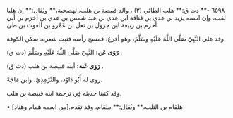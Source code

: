 ٦٥٩٨ -** دت ق:** هلب الطائي (٣) ، والد قبيصة بن هلب. لهصحبة،** ويُقال:** إن هلبا لقب، وإن اسمه يزيد بن عدي بن قنافة ابن عدي بن عبد شمس بن عدي بن أخزم بن أَبي أخزم بن ربيعة ابن جرول بن تعل بن عَمْرو بن الغوث بن طئ.

وفد على النَّبِيّ صَلَّى اللَّهُ عَلَيْهِ وسَلَّمَ، وهو أقرع، فمسح رأسه فنبت شعره، سكن الكوفة.

**رَوَى عَن:** النَّبِيّ صَلَّى اللَّهُ عَلَيْهِ وسَلَّمَ (دت ق) .

**رَوَى عَنه:** أبنه قبيصة بن هلب (دت ق) .

روى له أَبُو دَاوُد، والتِّرْمِذِيّ، وابن مَاجَهْ.

وقد كتبنا حديثه فِي ترجمة ابنه قبيصة بن هلب.

• هلقام بن التلب،** ويُقال:** ملقام، وقد تقدم.[من اسمه همام وهناد]
